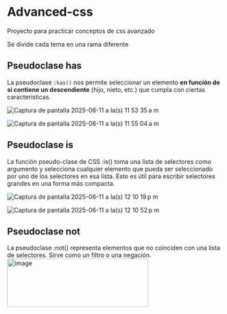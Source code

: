 # Advanced-css
Proyecto para practicar conceptos de css avanzado

Se divide cada tema en una rama diferente

## Pseudoclase has

La pseudoclase `:has()` nos permite seleccionar un elemento **en función de si contiene un descendiente** (hijo, nieto, etc.) que cumpla con ciertas características.

![Captura de pantalla 2025-06-11 a la(s) 11 53 35 a m](https://github.com/user-attachments/assets/ee4b2189-efc7-4693-8423-15bf1c607db4)

![Captura de pantalla 2025-06-11 a la(s) 11 55 04 a m](https://github.com/user-attachments/assets/9a2a349e-ffa9-4134-b9e3-bc91a3f42a27)

## Pseudoclase is

La función pseudo-clase de CSS :is() toma una lista de selectores como argumento y selecciona cualquier elemento que pueda ser seleccionado por uno de los selectores en esa lista. Esto es útil para escribir selectores grandes en una forma más compacta.

![Captura de pantalla 2025-06-11 a la(s) 12 10 19 p m](https://github.com/user-attachments/assets/f6a03c1f-b44d-4846-a7f3-a924108e5359)

![Captura de pantalla 2025-06-11 a la(s) 12 10 52 p m](https://github.com/user-attachments/assets/0f98ae16-60b6-4a7c-85ed-1e2ee18a99fa)

## Pseudoclase not
La pseudoclase :not() representa elementos que no coinciden con una lista de selectores. Sirve como un filtro o una negación.
<img width="329" height="113" alt="image" src="https://github.com/user-attachments/assets/c0ff5233-bd3b-4132-bcc2-06117af02cac" />
